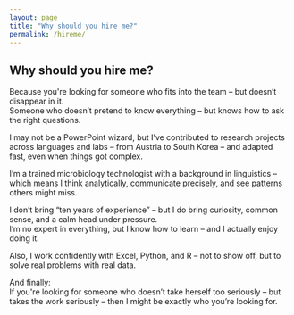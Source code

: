 ```yaml
---
layout: page
title: "Why should you hire me?"
permalink: /hireme/
---
```


## Why should you hire me?

Because you're looking for someone who fits into the team – but doesn’t disappear in it.  
Someone who doesn’t pretend to know everything – but knows how to ask the right questions.

I may not be a PowerPoint wizard, but I’ve contributed to research projects across languages and labs – from Austria to South Korea – and adapted fast, even when things got complex.

I’m a trained microbiology technologist with a background in linguistics – which means I think analytically, communicate precisely, and see patterns others might miss.

I don’t bring “ten years of experience” – but I do bring curiosity, common sense, and a calm head under pressure.  
I’m no expert in everything, but I know how to learn – and I actually enjoy doing it.

Also, I work confidently with Excel, Python, and R – not to show off, but to solve real problems with real data.

And finally:  
If you're looking for someone who doesn’t take herself too seriously – but takes the work seriously – then I might be exactly who you’re looking for.
